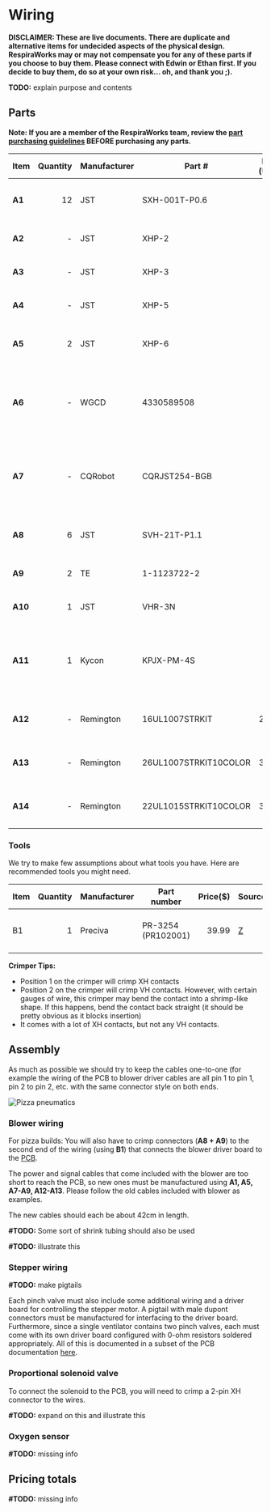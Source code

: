 # Wiring

**DISCLAIMER: These are live documents.
There are duplicate and alternative items for undecided aspects of the physical design.
RespiraWorks may or may not compensate you for any of these parts if you choose to buy them. Please connect with Edwin or Ethan first.
If you decide to buy them, do so at your own risk... oh, and thank you ;).**

**TODO:** explain purpose and contents

## Parts

**Note: If you are a member of the RespiraWorks team, review the [part purchasing guidelines][ppg]
BEFORE purchasing any parts.**

[ppg]: ../../manufacturing/purchasing_guidelines.md

| Item  | Quantity | Manufacturer  | Part #              | Price (USD)  | Sources[*][ppg]       | Notes |
| ----- |---------:| ------------- | ------------------- | ------------:|:---------------------:| ----- |
|**A1** |       12 | JST           | SXH-001T-P0.6       |         0.10 | [K][a1digi]           | XH crimps, for sensor & actuator connections |
|**A2** |        - | JST           | XHP-2               |         0.10 | [K][a2digi]           | XH 2-pin housings, for solenoid |
|**A3** |        - | JST           | XHP-3               |         0.10 | [K][a3digi]           | XH 3-pin housings, for heater |
|**A4** |        - | JST           | XHP-5               |         0.12 | [K][a4digi]           | XH 5-pin housings, for sensors |
|**A5** |        2 | JST           | XHP-6               |         0.12 | [K][a5digi]           | XH 6-pin housings, for blower control |
|**A6** |        - | WGCD          | 4330589508          |         8.99 | [Z][a6amzn]           | XH connector kit for 2/3/4/5 pins, alternative for 1+2+3+4 above |
|**A7** |        - | CQRobot       | CQRJST254-BGB       |         9.99 | [Z][a7amzn]           | XH connector kit for 6/7/8 pins, alternative for 1+5 above |
|**A8** |        6 | JST           | SVH-21T-P1.1        |         0.11 | [K][a8digi] [R][a8rs] | VH crimps, for main power, for blower power |
|**A9** |        2 | TE            | 1-1123722-2         |         0.18 | [K][a9digi] [R][a9rs] | VH housing 2 pin, for blower power |
|**A10**|        1 | JST           | VHR-3N              |         0.14 | [K][a10digi]          | VH housing 3 pin, for main power |
|**A11**|        1 | Kycon         | KPJX-PM-4S          |         2.89 | [Z][a11key]          | Female Power Pigtail DC 5.5mm x 2.1mm Connectors, for main power |
|**A12**|        - | Remington     | 16UL1007STRKIT      |        29.70 | [Z][a12amzn]          | 16 AWG wire, for blower power cable |
|**A13**|        - | Remington     | 26UL1007STRKIT10COLOR |      31.60 | [Z][a13amzn]          | 26 AWG wire, for signal/control cables |
|**A14**|        - | Remington     | 22UL1015STRKIT10COLOR |      37.75 | [Z][a14amzn]          | 22 AWG wire, for signal/control cables |

[a1digi]:   https://www.digikey.com/short/z44f8d
[a2digi]:   https://www.digikey.com/short/z44f8f
[a3digi]:   https://www.digikey.com/short/z44fb9
[a4digi]:   https://www.digikey.com/short/z44r0b
[a5digi]:   https://www.digikey.com/short/z44ff8
[a6amzn]:  https://www.amazon.com/gp/product/B06ZZ45G7G
[a7amzn]:  https://www.amazon.com/gp/product/B079MJ1RYN
[a8digi]:  https://www.digikey.com/short/z44fjr
[a8rs]:    https://export.rsdelivers.com/product/jst/svh-41t-p11/jst-nv-vh-female-crimp-terminal-contact-16awg-svh/7620692
[a9digi]:  https://www.digikey.com/short/z44fwj
[a9rs]:    https://export.rsdelivers.com/product/jst/vhr-2n/jst-vhr-female-connector-housing-396mm-pitch-2/8201172
[a10digi]: https://www.digikey.com/short/z44fwp
[a11key]: https://www.digikey.com/en/products/detail/kycon-inc/KPJX-PM-4S/9990081
[a12amzn]: https://www.amazon.com/gp/product/B00N51OJJ4
[a13amzn]: https://www.amazon.com/gp/product/B011JC76OA
[a14amzn]: https://www.amazon.com/gp/product/B073SDGNKW

### Tools

We try to make few assumptions about what tools you have. Here are recommended tools you might need.

| Item | Quantity | Manufacturer  | Part number         | Price($) | Sources         | Notes |
| ---- |---------:| ------------- | ------------------- | --------:|-----------------| ----- |
| B1   |        1 | Preciva         | PR-3254 (PR102001)             |    39.99 | [Z][b1amzn]     | Crimping tool for HX and HV connectors |

[b1amzn]:https://www.amazon.com/gp/product/B07R1H3Z8X

**Crimper Tips:**

* Position 1 on the crimper will crimp XH contacts
* Position 2 on the crimper will crimp VH contacts.  However, with certain gauges of wire, this crimper may bend the contact into a shrimp-like shape.  If this happens, bend the contact back straight (it should be pretty obvious as it blocks insertion)
* It comes with a lot of XH contacts, but not any VH contacts.

## Assembly

As much as possible we should try to keep the cables one-to-one
(for example the wiring of the PCB to blower driver cables are all pin 1 to pin 1,
pin 2 to pin 2, etc. with the same connector style on both ends.

![Pizza pneumatics](images/wires.jpg)

### Blower wiring

For pizza builds: You will also have to crimp connectors (**A8 + A9**) to the second end of the wiring (using **B1**) that connects the
blower driver board to the [PCB](../../pcb).

The power and signal cables that come included with the blower are too short to reach the PCB, so new ones must be
manufactured using **A1, A5, A7-A9, A12-A13**. Please follow the old cables included with blower as examples.

The new cables should each be about 42cm in length.

**#TODO:** Some sort of shrink tubing should also be used

**#TODO:** illustrate this

### Stepper wiring

**#TODO:** make pigtails

Each pinch valve must also include some additional wiring and a driver board for controlling the stepper motor. A
pigtail with male dupont connectors must be manufactured for interfacing to the driver board. Furthermore, since a
single ventilator contains two pinch valves, each must come with its own driver board configured with 0-ohm resistors
soldered appropriately. All of this is documented in a subset of the PCB documentation
[here](../../pcb/rev1_export/stepper_driver_setup.md).

### Proportional solenoid valve

To connect the solenoid to the PCB, you will need to crimp a 2-pin XH connector to the wires.

**#TODO:** expand on this and illustrate this

### Oxygen sensor

**#TODO:** missing info

## Pricing totals

**#TODO:** missing info
